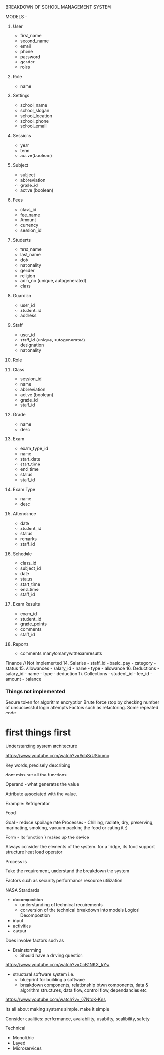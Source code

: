 BREAKDOWN OF SCHOOL MANAGEMENT SYSTEM

MODELS - 

1. User
    - first_name
    - second_name
    - email
    - phone
    - password
    - gender
    - roles 
2. Role
    - name

1. Settings 
    - school_name
    - school_slogan
    - school_location
    - school_phone
    - school_email
2. Sessions
    - year
    - term
    - active(boolean)
3. Subject 
    - subject
    - abbreviation
    - grade_id
    - active (boolean)
4. Fees
    - class_id
    - fee_name
    - Amount
    - currency
    - session_id
5. Students
    - first_name
    - last_name
    - dob
    - nationality
    - gender
    - religion
    - adm_no (unique, autogenerated)
    - class
6. Guardian
    - user_id
    - student_id 
    - address
7. Staff
    - user_id
    - staff_id (unique, autogenerated)
    - designation
    - nationality
8. Role
9. Class
    - session_id
    - name
    - abbreviation
    - active (boolean)
    - grade_id
    - staff_id
10. Grade
    - name
    - desc
11. Exam
    - exam_type_id
    - name
    - start_date
    - start_time
    - end_time
    - status
    - staff_id
12. Exam Type
    - name
    - desc
13. Attendance
    - date
    - student_id
    - status
    - remarks
    - staff_id

18. Schedule
    - class_id
    - subject_id
    - date
    - status
    - start_time
    - end_time
    - staff_id
20. Exam Results
    - exam_id
    - student_id
    - grade_points
    - comments
    - staff_id

21. Reports
    - comments
    manytomanywithexamresults

Finance
// Not Implemented
14. Salaries
    - staff_id
    - basic_pay
    - category
    - status
15. Allowances
    - salary_id
    - name
    - type
    - allowance
16. Deductions
    - salary_id
    - name
    - type
    - deduction
17. Collections
    - student_id
    - fee_id
    - amount
    - balance
### Things not implemented
Secure token for algorithm encryption
Brute force stop by checking number of unsuccessful login attempts
Factors such as refactoring. Some repeated code
# first things first

Understanding system architecture

https://www.youtube.com/watch?v=ScbSrUSbumo 

Key words, precisely describing 

dont miss out all the functions

Operand - what generates the value

Attribute associated with the value. 

Example: Refrigerator

Food

Goal - reduce spoilage rate
Processes - Chilling, radiate, dry, preserving, marinating, smoking, vacuum packing the food or eating it :)

Form - its function } makes up the device

Always consider the elements of the system. for a fridge, its 
food
support structure
heat load
operator

Process is

Take the requirement, understand the breakdown the system

Factors such as 
security
performance
resource utilization

NASA Standards
- decomposition
    - understanding of technical requirements
    - conversion of the technical breakdown into models
Logical Decompostion
- input
- activities
- output

Does involve factors such as 
- Brainstorming
    - Should have a driving question


https://www.youtube.com/watch?v=OcB1NKX_kYw

- structural software system i.e. 
    - blueprint for building a software
    - breakdown components, relationship btwn components, data & algorithm structures,  data flow, control flow, dependancies etc

https://www.youtube.com/watch?v=_07NtoK-Kns

Its all about making systems simple. make it simple

Consider qualities: performance, availability, usability, scalibility, safety

Technical 
- Monolithic
- Layed
- Microservices
